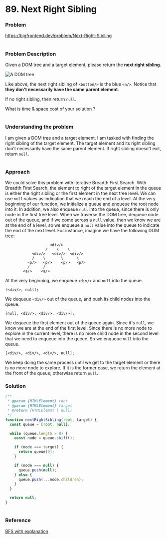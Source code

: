 # 89. Next Right Sibling

### Problem

https://bigfrontend.dev/problem/Next-Right-Sibiling

#

### Problem Description

Given a DOM tree and a target element, please return the **next right sibling**.

![A DOM tree](https://i.imgur.com/DUICfa3.png 'A DOM tree')

Like above, the next right sibling of `<button/>` is the blue `<a/>`. Notice that **they don't necessarily have the same parent element**.

If no right sibling, then return `null`.

What is time & space cost of your solution ?

#

### Understanding the problem

I am given a DOM tree and a target element. I am tasked with finding the right sibling of the target element. The target element and its right sibling don't necessarily have the same parent element. If right sibling doesn't exit, return `null`.

#

### Approach

We could solve this problem with iterative Breadth First Search. With Breadth First Search, the element to right of the target element in the queue is either the right sibling or the first element in the next tree level. We can use `null` values as indication that we reach the end of a level. At the very beginning of our function, we initialize a queue and enqueue the root node into it. In addition, we also enqueue `null` into the queue, since there is only node in the first tree level. When we traverse the DOM tree, dequeue node out of the queue, and if we come across a `null` value, then we know we are at the end of a level, so we enqueue a `null` value into the queue to indicate the end of the next level.
For instance, imagine we have the following DOM tree:

```
                    <div/>
                  /    \    \
            <div/>   <div/>  <div/>
            /    \       \      \
          <p/>   <p/>    <p/>   <p/>
          /      /
        <a/>    <a/>
```

At the very beginning, we enqueue `<div/>` and `null` into the queue.

```
[<div/>, null];
```

We dequeue `<div/>` out of the queue, and push its child nodes into the queue.

```
[null, <div/>, <div/>, <div/>];
```

We dequeue the first element out of the queue again. Since it's `null`, we know we are at the end of the first level. Since there is no more node to explore in the current level, there is no more child node in the second level that we need to enqueue into the queue. So we enqueue `null` into the queue.

```
[<div/>, <div/>, <div/>, null];
```

We keep doing the same process until we get to the target element or there is no more node to explore. If it is the former case, we return the element at the front of the queue; otherwise return `null`.

### Solution

```js
/**
 * @param {HTMLElement} root
 * @param {HTMLElement} target
 * @return {HTMLElemnt | null}
 */
function nextRightSibling(root, target) {
  const queue = [root, null];

  while (queue.length > 0) {
    const node = queue.shift();

    if (node === target) {
      return queue[0];
    }

    if (node === null) {
      queue.push(null);
    } else {
      queue.push(...node.children);
    }
  }

  return null;
}
```

#

### Reference

[BFS with explanation](https://bigfrontend.dev/problem/Next-Right-Sibiling/discuss/948)
